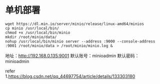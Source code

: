 # 单机部署   

```shell
wget https://dl.min.io/server/minio/release/linux-amd64/minios
cp minio /usr/local/bin/  
chmod +x /usr/local/bin/minio
mkdir /root/minio/data/
nohup /usr/local/bin/minio server --address :9000 --console-address :9001 /root/minio/data > /root/minio/minio.log &
```

地址：http://192.168.0.135:9001
默认账号：minioadmin
默认密码：minioadmin

refer       
1.https://blog.csdn.net/qq_44697754/article/details/133303180      
